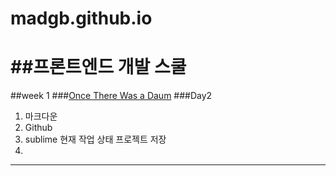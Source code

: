 # madgb.github.io
##프론트엔드 개발 스쿨
==================
##week 1
###[Once There Was a Daum](http://daum.net)
###Day2
1. 마크다운
2. Github
3. sublime 현재 작업 상태 프로젝트 저장
4. 
-----------------
